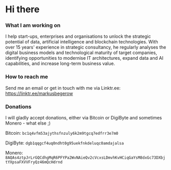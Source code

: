# Hi there

### What I am working on
I help start-ups, enterprises and organisations to unlock the strategic potential of data, artificial intelligence and blockchain technologies. With over 15 years' experience in strategic consultancy, he regularly analyses the digital business models and technological maturity of target companies, identifying opportunities to modernise IT architectures, expand data and AI capabilities, and increase long-term business value.

### How to reach me
Send me an email or get in touch with me via Linktr.ee: https://linktr.ee/markusbegerow

### Donations
I will gladly accept donations, either via Bitcoin or DigiByte and sometimes Monero - what else ;)

Bitcoin: `bc1q4vfm53ajythsfnzuly6k2m9tgcq7edfrr3e7m0`

DigiByte: `dgb1qqgcf4uq0ndht0g95uekfnkdeluqc0amdajalsa`

Monero: `8AQAs4ztpJrLrGQCdhgMqR6PFYPa2WvNAieQv2cVcxsLDmvhKvHCiqGaYsM8dxGc73DXbjtYXpsaFXVVFryQz46mQcHdrnd`
